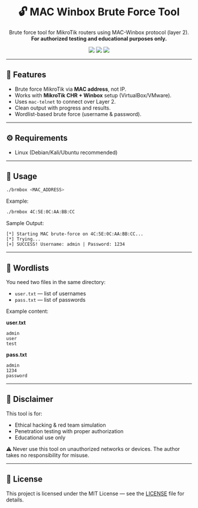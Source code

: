 <h1 align="center">🔓 MAC Winbox Brute Force Tool</h1>
<p align="center">
  Brute force tool for MikroTik routers using MAC-Winbox protocol (layer 2).<br>
  <b>For authorized testing and educational purposes only.</b>
</p>

<p align="center">
  <img src="https://img.shields.io/badge/bash-brute--force-blue?logo=gnu-bash&style=flat-square">
  <img src="https://img.shields.io/badge/status-stable-success?style=flat-square">
  <img src="https://img.shields.io/badge/license-MIT-green?style=flat-square">
</p>

---

## 🧩 Features

- Brute force MikroTik via **MAC address**, not IP.
- Works with **MikroTik CHR + Winbox** setup (VirtualBox/VMware).
- Uses `mac-telnet` to connect over Layer 2.
- Clean output with progress and results.
- Wordlist-based brute force (username & password).

---

## ⚙️ Requirements

- Linux (Debian/Kali/Ubuntu recommended)

---

## 🚀 Usage

```bash
./brmbox <MAC_ADDRESS>
```

Example:

```bash
./brmbox 4C:5E:0C:AA:BB:CC
```

Sample Output:

```
[*] Starting MAC brute-force on 4C:5E:0C:AA:BB:CC...
[*] Trying...
[+] SUCCESS! Username: admin | Password: 1234
```

---

## 📂 Wordlists

You need two files in the same directory:

* `user.txt` — list of usernames
* `pass.txt` — list of passwords

Example content:

**user.txt**

```
admin
user
test
```

**pass.txt**

```
admin
1234
password
```

---

## 🛑 Disclaimer

This tool is for:

* Ethical hacking & red team simulation
* Penetration testing with proper authorization
* Educational use only

⚠️ Never use this tool on unauthorized networks or devices. The author takes no responsibility for misuse.

---

## 📄 License

This project is licensed under the MIT License — see the [LICENSE](LICENSE) file for details.

```
